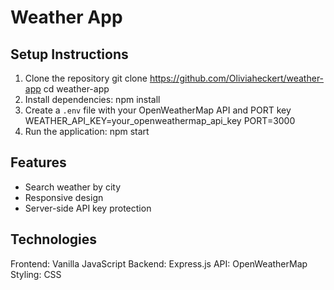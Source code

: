 # Weather App

## Setup Instructions
1. Clone the repository
git clone https://github.com/Oliviaheckert/weather-app
cd weather-app
2. Install dependencies:
npm install
3. Create a `.env` file with your OpenWeatherMap API and PORT key 
WEATHER_API_KEY=your_openweathermap_api_key
PORT=3000
4. Run the application:
npm start


## Features
- Search weather by city
- Responsive design
- Server-side API key protection

## Technologies
Frontend: Vanilla JavaScript
Backend: Express.js
API: OpenWeatherMap
Styling: CSS
